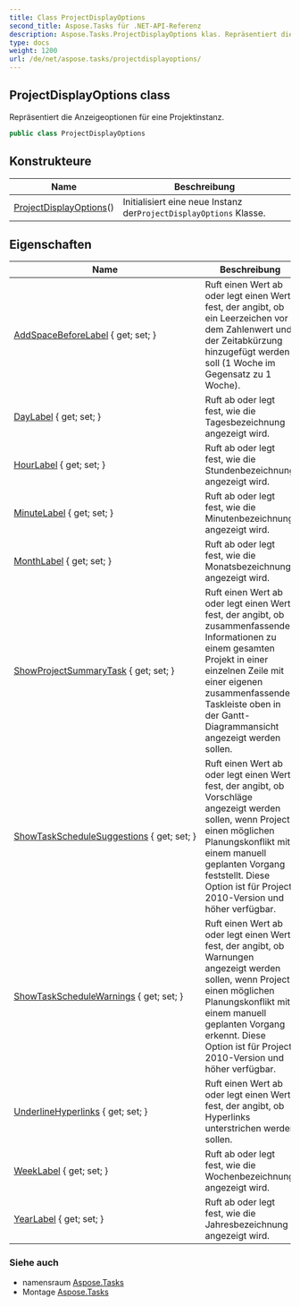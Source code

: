 ```yaml
---
title: Class ProjectDisplayOptions
second_title: Aspose.Tasks für .NET-API-Referenz
description: Aspose.Tasks.ProjectDisplayOptions klas. Repräsentiert die Anzeigeoptionen für eine Projektinstanz.
type: docs
weight: 1200
url: /de/net/aspose.tasks/projectdisplayoptions/
---
```

## ProjectDisplayOptions class

Repräsentiert die Anzeigeoptionen für eine Projektinstanz.

```csharp
public class ProjectDisplayOptions
```

## Konstrukteure

| Name | Beschreibung |
| --- | --- |
| [ProjectDisplayOptions](projectdisplayoptions/)() | Initialisiert eine neue Instanz der`ProjectDisplayOptions` Klasse. |

## Eigenschaften

| Name | Beschreibung |
| --- | --- |
| [AddSpaceBeforeLabel](../../aspose.tasks/projectdisplayoptions/addspacebeforelabel/) { get; set; } | Ruft einen Wert ab oder legt einen Wert fest, der angibt, ob ein Leerzeichen vor dem Zahlenwert und der Zeitabkürzung hinzugefügt werden soll (1 Woche im Gegensatz zu 1 Woche). |
| [DayLabel](../../aspose.tasks/projectdisplayoptions/daylabel/) { get; set; } | Ruft ab oder legt fest, wie die Tagesbezeichnung angezeigt wird. |
| [HourLabel](../../aspose.tasks/projectdisplayoptions/hourlabel/) { get; set; } | Ruft ab oder legt fest, wie die Stundenbezeichnung angezeigt wird. |
| [MinuteLabel](../../aspose.tasks/projectdisplayoptions/minutelabel/) { get; set; } | Ruft ab oder legt fest, wie die Minutenbezeichnung angezeigt wird. |
| [MonthLabel](../../aspose.tasks/projectdisplayoptions/monthlabel/) { get; set; } | Ruft ab oder legt fest, wie die Monatsbezeichnung angezeigt wird. |
| [ShowProjectSummaryTask](../../aspose.tasks/projectdisplayoptions/showprojectsummarytask/) { get; set; } | Ruft einen Wert ab oder legt einen Wert fest, der angibt, ob zusammenfassende Informationen zu einem gesamten Projekt in einer einzelnen Zeile mit einer eigenen zusammenfassenden Taskleiste oben in der Gantt-Diagrammansicht angezeigt werden sollen. |
| [ShowTaskScheduleSuggestions](../../aspose.tasks/projectdisplayoptions/showtaskschedulesuggestions/) { get; set; } | Ruft einen Wert ab oder legt einen Wert fest, der angibt, ob Vorschläge angezeigt werden sollen, wenn Project einen möglichen Planungskonflikt mit einem manuell geplanten Vorgang feststellt. Diese Option ist für Project 2010-Version und höher verfügbar. |
| [ShowTaskScheduleWarnings](../../aspose.tasks/projectdisplayoptions/showtaskschedulewarnings/) { get; set; } | Ruft einen Wert ab oder legt einen Wert fest, der angibt, ob Warnungen angezeigt werden sollen, wenn Project einen möglichen Planungskonflikt mit einem manuell geplanten Vorgang erkennt. Diese Option ist für Project 2010-Version und höher verfügbar. |
| [UnderlineHyperlinks](../../aspose.tasks/projectdisplayoptions/underlinehyperlinks/) { get; set; } | Ruft einen Wert ab oder legt einen Wert fest, der angibt, ob Hyperlinks unterstrichen werden sollen. |
| [WeekLabel](../../aspose.tasks/projectdisplayoptions/weeklabel/) { get; set; } | Ruft ab oder legt fest, wie die Wochenbezeichnung angezeigt wird. |
| [YearLabel](../../aspose.tasks/projectdisplayoptions/yearlabel/) { get; set; } | Ruft ab oder legt fest, wie die Jahresbezeichnung angezeigt wird. |

### Siehe auch

* namensraum [Aspose.Tasks](../../aspose.tasks/)
* Montage [Aspose.Tasks](../../)


